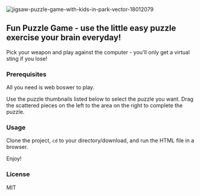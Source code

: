 ![jigsaw-puzzle-game-with-kids-in-park-vector-18012079](https://user-images.githubusercontent.com/90261613/156909861-9d86ce39-e312-46af-a12a-a1e348f9f146.jpg)
## Fun Puzzle Game - use the little easy puzzle exercise your brain everyday!

Pick your weapon and play against the computer - you'll only get a virtual sting if you lose!

### Prerequisites

All you need is web boswer to play.

Use the puzzle thumbnails listed below to select the puzzle you want. Drag the scattered pieces on the left to the area on the right to complete the puzzle.

### Usage
Clone the project, <code>cd</code> to your directory/download, and run the HTML file in a browser.

Enjoy!

### License 
MIT
